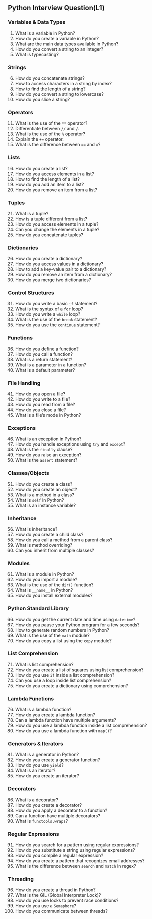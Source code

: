 ## Python Interview Question(L1)

### Variables & Data Types
1. What is a variable in Python?
2. How do you create a variable in Python?
3. What are the main data types available in Python?
4. How do you convert a string to an integer?
5. What is typecasting?

### Strings
6. How do you concatenate strings?
7. How to access characters in a string by index?
8. How to find the length of a string?
9. How do you convert a string to lowercase?
10. How do you slice a string?

### Operators
11. What is the use of the `**` operator?
12. Differentiate between `//` and `/`.
13. What is the use of the `%` operator?
14. Explain the `+=` operator.
15. What is the difference between `==` and `=`?

### Lists
16. How do you create a list?
17. How do you access elements in a list?
18. How to find the length of a list?
19. How do you add an item to a list?
20. How do you remove an item from a list?

### Tuples
21. What is a tuple?
22. How is a tuple different from a list?
23. How do you access elements in a tuple?
24. Can you change the elements in a tuple?
25. How do you concatenate tuples?

### Dictionaries
26. How do you create a dictionary?
27. How do you access values in a dictionary?
28. How to add a key-value pair to a dictionary?
29. How do you remove an item from a dictionary?
30. How do you merge two dictionaries?

### Control Structures
31. How do you write a basic `if` statement?
32. What is the syntax of a `for` loop?
33. How do you write a `while` loop?
34. What is the use of the `break` statement?
35. How do you use the `continue` statement?

### Functions
36. How do you define a function?
37. How do you call a function?
38. What is a return statement?
39. What is a parameter in a function?
40. What is a default parameter?

### File Handling
41. How do you open a file?
42. How do you write to a file?
43. How do you read from a file?
44. How do you close a file?
45. What is a file’s mode in Python?

### Exceptions
46. What is an exception in Python?
47. How do you handle exceptions using `try` and `except`?
48. What is the `finally` clause?
49. How do you raise an exception?
50. What is the `assert` statement?

### Classes/Objects
51. How do you create a class?
52. How do you create an object?
53. What is a method in a class?
54. What is `self` in Python?
55. What is an instance variable?

### Inheritance
56. What is inheritance?
57. How do you create a child class?
58. How do you call a method from a parent class?
59. What is method overriding?
60. Can you inherit from multiple classes?

### Modules
61. What is a module in Python?
62. How do you import a module?
63. What is the use of the `dir()` function?
64. What is `__name__` in Python?
65. How do you install external modules?

### Python Standard Library
66. How do you get the current date and time using `datetime`?
67. How do you pause your Python program for a few seconds?
68. How to generate random numbers in Python?
69. What is the use of the `math` module?
70. How do you copy a list using the `copy` module?

### List Comprehension
71. What is list comprehension?
72. How do you create a list of squares using list comprehension?
73. How do you use `if` inside a list comprehension?
74. Can you use a loop inside list comprehension?
75. How do you create a dictionary using comprehension?

### Lambda Functions
76. What is a lambda function?
77. How do you create a lambda function?
78. Can a lambda function have multiple arguments?
79. How do you use a lambda function inside a list comprehension?
80. How do you use a lambda function with `map()`?

### Generators & Iterators
81. What is a generator in Python?
82. How do you create a generator function?
83. How do you use `yield`?
84. What is an iterator?
85. How do you create an iterator?

### Decorators
86. What is a decorator?
87. How do you create a decorator?
88. How do you apply a decorator to a function?
89. Can a function have multiple decorators?
90. What is `functools.wraps`?

### Regular Expressions
91. How do you search for a pattern using regular expressions?
92. How do you substitute a string using regular expressions?
93. How do you compile a regular expression?
94. How do you create a pattern that recognizes email addresses?
95. What is the difference between `search` and `match` in regex?

### Threading
96. How do you create a thread in Python?
97. What is the GIL (Global Interpreter Lock)?
98. How do you use locks to prevent race conditions?
99. How do you use a `Semaphore`?
100. How do you communicate between threads?
